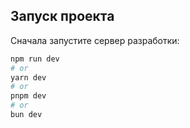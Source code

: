 ## Запуск проекта

Сначала запустите сервер разработки:

```bash
npm run dev
# or
yarn dev
# or
pnpm dev
# or
bun dev
```
